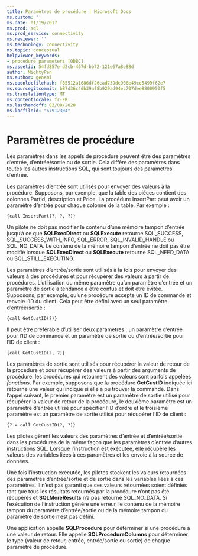 ```yaml
---
title: Paramètres de procédure | Microsoft Docs
ms.custom: ''
ms.date: 01/19/2017
ms.prod: sql
ms.prod_service: connectivity
ms.reviewer: ''
ms.technology: connectivity
ms.topic: conceptual
helpviewer_keywords:
- procedure parameters [ODBC]
ms.assetid: 54fd857e-d2cb-467d-bb72-121e67a8e88d
author: MightyPen
ms.author: genemi
ms.openlocfilehash: f85512a1686df26cad739dc906e49cc5499f62e7
ms.sourcegitcommit: b87d36c46b39af8b929ad94ec707dee8800950f5
ms.translationtype: MT
ms.contentlocale: fr-FR
ms.lasthandoff: 02/08/2020
ms.locfileid: "67912304"
---
```

# <a name="procedure-parameters"></a>Paramètres de procédure
Les paramètres dans les appels de procédure peuvent être des paramètres d’entrée, d’entrée/sortie ou de sortie. Cela diffère des paramètres dans toutes les autres instructions SQL, qui sont toujours des paramètres d’entrée.  
  
 Les paramètres d’entrée sont utilisés pour envoyer des valeurs à la procédure. Supposons, par exemple, que la table des pièces contient des colonnes PartId, description et Price. La procédure InsertPart peut avoir un paramètre d’entrée pour chaque colonne de la table. Par exemple :  
  
```  
{call InsertPart(?, ?, ?)}  
```  
  
 Un pilote ne doit pas modifier le contenu d’une mémoire tampon d’entrée jusqu’à ce que **SQLExecDirect** ou **SQLExecute** retourne SQL_SUCCESS, SQL_SUCCESS_WITH_INFO, SQL_ERROR, SQL_INVALID_HANDLE ou SQL_NO_DATA. Le contenu de la mémoire tampon d’entrée ne doit pas être modifié lorsque **SQLExecDirect** ou **SQLExecute** retourne SQL_NEED_DATA ou SQL_STILL_EXECUTING.  
  
 Les paramètres d’entrée/sortie sont utilisés à la fois pour envoyer des valeurs à des procédures et pour récupérer des valeurs à partir de procédures. L’utilisation du même paramètre qu’un paramètre d’entrée et un paramètre de sortie a tendance à être confus et doit être évitée. Supposons, par exemple, qu’une procédure accepte un ID de commande et renvoie l’ID du client. Cela peut être défini avec un seul paramètre d’entrée/sortie :  
  
```  
{call GetCustID(?)}  
```  
  
 Il peut être préférable d’utiliser deux paramètres : un paramètre d’entrée pour l’ID de commande et un paramètre de sortie ou d’entrée/sortie pour l’ID de client :  
  
```  
{call GetCustID(?, ?)}  
```  
  
 Les paramètres de sortie sont utilisés pour récupérer la valeur de retour de la procédure et pour récupérer des valeurs à partir des arguments de procédure. les procédures qui retournent des valeurs sont parfois appelées *fonctions*. Par exemple, supposons que la procédure **GetCustID** indiquée ici retourne une valeur qui indique si elle a pu trouver la commande. Dans l’appel suivant, le premier paramètre est un paramètre de sortie utilisé pour récupérer la valeur de retour de la procédure, le deuxième paramètre est un paramètre d’entrée utilisé pour spécifier l’ID d’ordre et le troisième paramètre est un paramètre de sortie utilisé pour récupérer l’ID de client :  
  
```  
{? = call GetCustID(?, ?)}  
```  
  
 Les pilotes gèrent les valeurs des paramètres d’entrée et d’entrée/sortie dans les procédures de la même façon que les paramètres d’entrée d’autres instructions SQL. Lorsque l’instruction est exécutée, elle récupère les valeurs des variables liées à ces paramètres et les envoie à la source de données.  
  
 Une fois l’instruction exécutée, les pilotes stockent les valeurs retournées des paramètres d’entrée/sortie et de sortie dans les variables liées à ces paramètres. Il n’est pas garanti que ces valeurs retournées soient définies tant que tous les résultats retournés par la procédure n’ont pas été récupérés et **SQLMoreResults** n’a pas retourné SQL_NO_DATA. Si l’exécution de l’instruction génère une erreur, le contenu de la mémoire tampon du paramètre d’entrée/sortie ou de la mémoire tampon du paramètre de sortie n’est pas défini.  
  
 Une application appelle **SQLProcedure** pour déterminer si une procédure a une valeur de retour. Elle appelle **SQLProcedureColumns** pour déterminer le type (valeur de retour, entrée, entrée/sortie ou sortie) de chaque paramètre de procédure.
